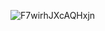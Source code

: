 ![F7wirhJXcAQHxjn](https://github.com/abbindustrigymnasium/driverbot-david-coola-teamet/assets/110134664/6dee3c8a-f607-403a-b8a5-21458f477400)
